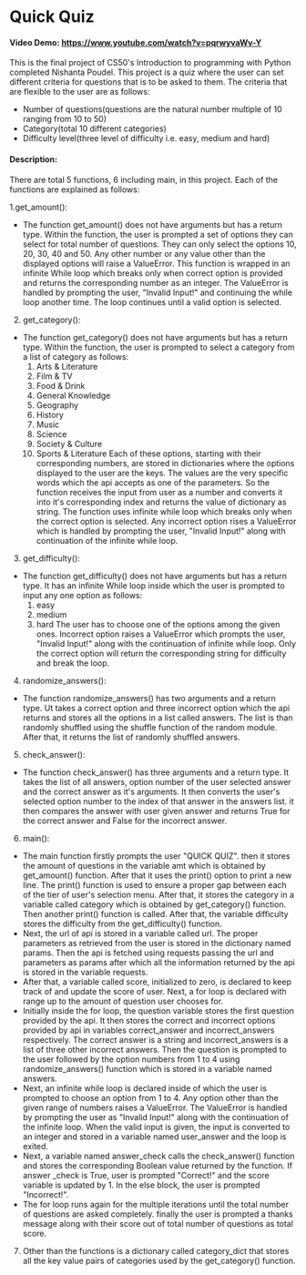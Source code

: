 # Quick Quiz
#### Video Demo: https://www.youtube.com/watch?v=pqrwyvaWv-Y
This is the final project of CS50's Introduction to programming with Python completed Nishanta Poudel.
This project is a quiz where the user can set different criteria for questions that is to be asked to them. The criteria that are flexible to the user are as follows:
- Number of questions(questions are the natural number multiple of 10 ranging from 10 to 50)
- Category(total 10 different categories)
- Difficulty level(three level of difficulty i.e. easy, medium and hard)

#### Description:
There are total 5 functions, 6 including main, in this project. Each of the functions are explained as follows:

1.get_amount():
- The function get_amount() does not have arguments but has a return type. Within the function, the user is prompted a set of options they can select for total number of questions. They can only select the options 10, 20, 30, 40 and 50. Any other number or any value other than the displayed options will raise a ValueError. This function is wrapped in an infinite While loop which breaks only when correct option is provided and returns the corresponding number as an integer. The ValueError is handled by prompting the user, "Invalid Input!" and continuing the while loop another time. The loop continues until a valid option is selected.

2. get_category():
- The function get_category() does not have arguments but has a return type. Within the function, the user is prompted to select a category from a list of category as follows:
    1. Arts & Literature
    2. Film & TV
    3. Food & Drink
    4. General Knowledge
    5. Geography
    6. History
    7. Music
    8. Science 
    9. Society & Culture
    10. Sports & Literature
Each of these options, starting with their corresponding numbers, are stored in dictionaries where the options displayed to the user are the keys. The values are the very specific words which the api accepts as one of the  parameters. So the function receives the input from user as a number and converts it into it's corresponding index and returns the value of dictionary as string. The function uses infinite while loop which breaks only when the correct option is selected. Any incorrect option rises a ValueError which is handled by prompting the user, "Invalid Input!" along with continuation of the infinite while loop.

3. get_difficulty():
- The function get_difficulty() does not have arguments but has a return type. It has an infinite While loop inside which the user is prompted to input any one option as follows:
    1. easy
    2. medium 
    3. hard
The user has to choose one of the options among the given ones. Incorrect option raises a ValueError which prompts the user, "Invalid Input!" along with the continuation of infinite while loop. Only the correct option will return the corresponding string for difficulty and break the loop.

4. randomize_answers():
- The function randomize_answers() has two arguments and a return type. Ut takes a correct option and three incorrect option which the api returns and stores all the options in a list called answers. The list is than randomly shuffled using the shuffle function of the random module. After that, it returns the list of randomly shuffled answers.

5. check_answer():
- The function check_answer() has three arguments and a return type. It takes the list of all answers, option number of the user selected answer and the correct answer as it's arguments. It then converts the user's selected option number to the index of that answer in the answers list. it then compares the answer with user given answer and returns True for the correct answer and False for the incorrect answer.

6. main():
- The main function firstly prompts the user "QUICK QUIZ". then it stores the amount of questions in the variable amt which is obtained by get_amount() function. After that it uses the print() option to print a new line. The print() function is used to ensure a proper gap between each of the tier of user's selection menu. After that, it stores the category in a variable called category which is obtained by get_category() function. Then another print() function is called. After that, the variable difficulty stores the difficulty from the get_difficulty() function.
- Next, the url of api is stored in a variable called url. The proper parameters as retrieved from the user is stored in the dictionary named params. Then the api is fetched using requests passing the url and parameters as params after which all the information returned by the api is stored in the variable requests.
- After that, a variable called score, initialized to zero, is declared to keep track of and update the score of user. Next, a for loop is declared with range up to the amount of question user chooses for.
- Initially inside the for loop, the question variable stores the first question provided by the api. It then stores the correct and incorrect options provided by api in variables correct_answer and incorrect_answers respectively. The correct answer is a string and incorrect_answers is a list of three other incorrect answers. Then the question is prompted to the user followed by the option numbers from 1 to 4 using randomize_answers() function which is stored in a variable named answers.
- Next, an infinite while loop is declared inside of which the user is prompted to choose an option from 1 to 4. Any option other than the given range of numbers raises a ValueError. The ValueError is handled by prompting the user as "Invalid Input!" along with the continuation of the infinite loop. When the valid input is given, the input is converted to an integer and stored in a variable named user_answer and the loop is exited. 
- Next, a variable named answer_check calls the check_answer() function and stores the corresponding Boolean value returned by the function. If answer _check is True, user is prompted "Correct!" and the score variable is updated by 1. In the else block, the user is prompted "Incorrect!".
- The for loop runs again for the multiple iterations until the total number of questions are asked completely. finally the user is prompted a thanks message along with their score out of total number of questions as total score.

7. Other than the functions is a dictionary called category_dict that stores all the key value pairs of categories used by the get_category() function.





